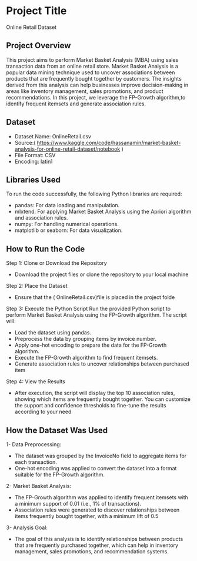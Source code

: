# Project Title
Online Retail Dataset
## Project Overview
This project aims to perform Market Basket Analysis (MBA) using sales transaction data from an online retail store. Market Basket Analysis is a popular data mining technique used to uncover associations between products that are frequently bought together by customers. The insights derived from this analysis can help businesses improve decision-making in areas like inventory management, sales promotions, and product recommendations.
In this project, we leverage the FP-Growth algorithm,to identify frequent itemsets and generate association rules.
## Dataset 
 - Dataset Name: OnlineRetail.csv
 - Source:( https://www.kaggle.com/code/hassanamin/market-basket-analysis-for-online-retail-dataset/notebook )
 - File Format: CSV
 - Encoding: latin1
## Libraries Used
To run the code successfully, the following Python libraries are required:
 - pandas: For data loading and manipulation.
 - mlxtend: For applying Market Basket Analysis using the Apriori algorithm and association rules.
 - numpy: For handling numerical operations.
 - matplotlib or seaborn: For data visualization.
   
## How to Run the Code
Step 1: Clone or Download the Repository
 - Download the project files or clone the repository to your local machine

Step 2: Place the Dataset
 - Ensure that the ( OnlineRetail.csv)file is placed in the project folde

Step 3: Execute the Python Script
Run the provided Python script to perform Market Basket Analysis using the FP-Growth algorithm. The script will:
 - Load the dataset using pandas.
 - Preprocess the data by grouping items by invoice number.
 - Apply one-hot encoding to prepare the data for the FP-Growth algorithm.
 - Execute the FP-Growth algorithm to find frequent itemsets.
 - Generate association rules to uncover relationships between purchased item

Step 4: View the Results
 - After execution, the script will display the top 10 association rules, showing which items are frequently bought together. You can customize the support and confidence thresholds to fine-tune the results according to your need

## How the Dataset Was Used
1- Data Preprocessing:
 - The dataset was grouped by the InvoiceNo field to aggregate items for each transaction.
 - One-hot encoding was applied to convert the dataset into a format suitable for the FP-Growth algorithm.

2- Market Basket Analysis:
 - The FP-Growth algorithm was applied to identify frequent itemsets with a minimum support of 0.01 (i.e., 1% of transactions).
 - Association rules were generated to discover relationships between items frequently bought together, with a minimum lift of 0.5

3- Analysis Goal:
 - The goal of this analysis is to identify relationships between products that are frequently purchased together, which can help in inventory management, sales promotions, and recommendation systems.






